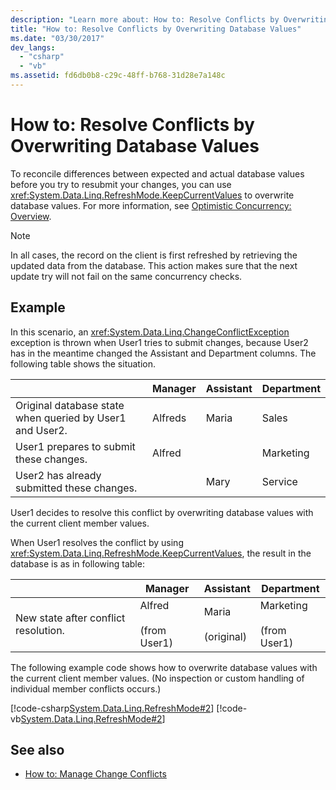 ```yaml
---
description: "Learn more about: How to: Resolve Conflicts by Overwriting Database Values"
title: "How to: Resolve Conflicts by Overwriting Database Values"
ms.date: "03/30/2017"
dev_langs: 
  - "csharp"
  - "vb"
ms.assetid: fd6db0b8-c29c-48ff-b768-31d28e7a148c
---
```

# How to: Resolve Conflicts by Overwriting Database Values

To reconcile differences between expected and actual database values before you try to resubmit your changes, you can use <xref:System.Data.Linq.RefreshMode.KeepCurrentValues> to overwrite database values. For more information, see [Optimistic Concurrency: Overview](optimistic-concurrency-overview.md).  
  
> [!NOTE]
> In all cases, the record on the client is first refreshed by retrieving the updated data from the database. This action makes sure that the next update try will not fail on the same concurrency checks.  
  
## Example  

 In this scenario, an <xref:System.Data.Linq.ChangeConflictException> exception is thrown when User1 tries to submit changes, because User2 has in the meantime changed the Assistant and Department columns. The following table shows the situation.  
  
||Manager|Assistant|Department|  
|------|-------------|---------------|----------------|  
|Original database state when queried by User1 and User2.|Alfreds|Maria|Sales|  
|User1 prepares to submit these changes.|Alfred||Marketing|  
|User2 has already submitted these changes.||Mary|Service|  
  
 User1 decides to resolve this conflict by overwriting database values with the current client member values.  
  
 When User1 resolves the conflict by using <xref:System.Data.Linq.RefreshMode.KeepCurrentValues>, the result in the database is as in following table:  
  
||Manager|Assistant|Department|  
|------|-------------|---------------|----------------|  
|New state after conflict resolution.|Alfred<br /><br /> (from User1)|Maria<br /><br /> (original)|Marketing<br /><br /> (from User1)|  
  
 The following example code shows how to overwrite database values with the current client member values. (No inspection or custom handling of individual member conflicts occurs.)  
  
 [!code-csharp[System.Data.Linq.RefreshMode#2](../../../../../../samples/snippets/csharp/VS_Snippets_Data/system.data.linq.refreshmode/cs/program.cs#2)]
 [!code-vb[System.Data.Linq.RefreshMode#2](../../../../../../samples/snippets/visualbasic/VS_Snippets_Data/system.data.linq.refreshmode/vb/module1.vb#2)]  
  
## See also

- [How to: Manage Change Conflicts](how-to-manage-change-conflicts.md)
